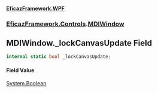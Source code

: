 #### [EficazFramework.WPF](EficazFrameworkWPF.md 'EficazFramework WPF')
### [EficazFramework.Controls](EficazFrameworkWPF.md#EficazFramework.Controls 'EficazFramework.Controls').[MDIWindow](EficazFramework.Controls/MDIWindow.md 'EficazFramework.Controls.MDIWindow')

## MDIWindow._lockCanvasUpdate Field

```csharp
internal static bool _lockCanvasUpdate;
```

#### Field Value
[System.Boolean](https://docs.microsoft.com/en-us/dotnet/api/System.Boolean 'System.Boolean')